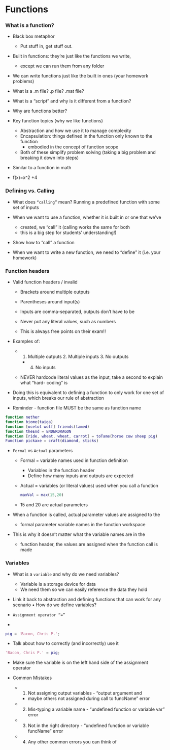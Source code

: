 # Functions


### What is a function?

- Black box metaphor
    - Put stuff in, get stuff out.

- Built in functions: they’re just like the functions we write,
    - except we can run them from any folder

- We can write functions just like the built in ones (your homework problems)

- What is a .m file? .p file? .mat file?

- What is a “script” and why is it different from a function?
- Why are functions better?

- Key function topics (why we like functions)
    - Abstraction and how we use it to manage complexity
    - Encapsulation: things defined in the function only known to the function
        - embodied in the concept of function scope
    - Both of these simplify problem solving (taking a big problem and breaking it down into steps)

- Similar to a function in math
- f(x)=x^2 +4


### Defining vs. Calling


- What does `“calling”` mean? Running a predefined function with some set of inputs

- When we want to use a function, whether it is built in or one that we’ve
    - created, we “call” it (calling works the same for both
    - this is a big step for students’ understanding!)

- Show how to “call” a function

- When we want to write a new function, we need to “define” it (i.e. your homework)


### Function headers


- Valid function headers / invalid
    - Brackets around multiple outputs
    - Parentheses around input(s)
    - Inputs are comma-separated, outputs don’t have to be
    - Never put any literal values, such as numbers

    - This is always free points on their exam!!

- Examples of:
    - 1. Multiple outputs 2. Multiple inputs 3. No outputs
        - 4. No inputs

    - NEVER hardcode literal values as the input, take a second to explain what “hard- coding” is

- Doing this is equivalent to defining a function to only work for one set of inputs, which breaks our rule of abstraction

- Reminder - function file MUST be the same as function name

``` MATLAB
function nether
function biome(taiga)
function [ocelot wolf] friends(tamed)
function theEnd = ENDERDRAGON
function [ride, wheat, wheat, carrot] = toTame(horse cow sheep pig)
Function pickaxe = craft(diamond, sticks)
```


- `Formal` vs `Actual` parameters
    - Formal = variable names used in function definition
        - Variables in the function header
        - Define how many inputs and outputs are expected
    - Actual = variables (or literal values) used when you call a function

        ``` MATLAB
        maxVal = max(15,20)
        ```
    - 15 and 20 are actual parameters

- When a function is called, actual parameter values are assigned to the
    - formal parameter variable names in the function workspace

- This is why it doesn’t matter what the variable names are in the
    - function header, the values are assigned when the function call is made

### Variables


- What is a `variable` and why do we need variables?
    - Variable is a storage device for data
    - We need them so we can easily reference the data they hold
- Link it back to abstraction and defining functions that can work for any scenario • How do we define variables?

- `Assignment operator “=”`
- 
``` MATLAB
pig = 'Bacon, Chris P.';
```

- Talk about how to correctly (and incorrectly) use it

``` MATLAB
'Bacon, Chris P.' = pig;
```

- Make sure the variable is on the left hand side of the assignment operator

- Common Mistakes
    - 1. Not assigning output variables - “output argument and
        - maybe others not assigned during call to funcName” error
    - 2. Mis-typing a variable name - “undefined function or variable var” error
    - 3. Not in the right directory - “undefined function or variable funcName” error
    - 4. Any other common errors you can think of
